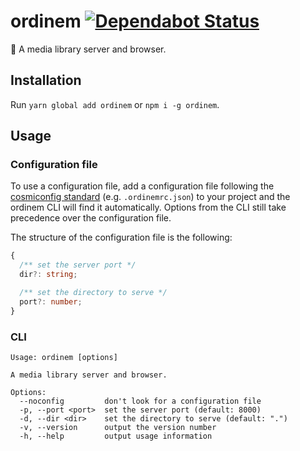 # ordinem [![Dependabot Status](https://api.dependabot.com/badges/status?host=github&repo=ffflorian/ordinem)](https://dependabot.com)

:open_file_folder: A media library server and browser.

## Installation

Run `yarn global add ordinem` or `npm i -g ordinem`.

## Usage

### Configuration file

To use a configuration file, add a configuration file following the [cosmiconfig standard](https://github.com/davidtheclark/cosmiconfig#cosmiconfig) (e.g. `.ordinemrc.json`) to your project and the ordinem CLI will find it automatically. Options from the CLI still take precedence over the configuration file.

The structure of the configuration file is the following:

```ts
{
  /** set the server port */
  dir?: string;

  /** set the directory to serve */
  port?: number;
}
```

### CLI

```
Usage: ordinem [options]

A media library server and browser.

Options:
  --noconfig         don't look for a configuration file
  -p, --port <port>  set the server port (default: 8000)
  -d, --dir <dir>    set the directory to serve (default: ".")
  -v, --version      output the version number
  -h, --help         output usage information
```
